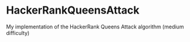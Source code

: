 # HackerRankQueensAttack
My implementation of the HackerRank Queens Attack  algorithm (medium difficulty)
